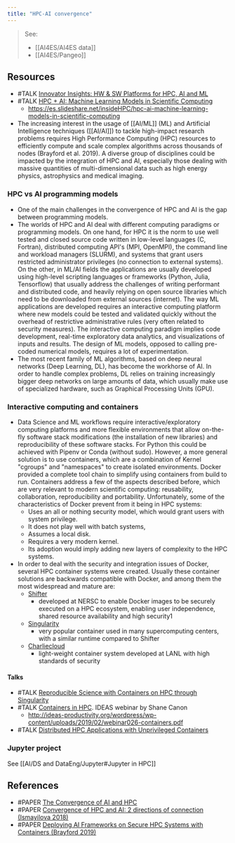 ```yaml
---
title: "HPC-AI convergence"
---
```


> See:
> - [[AI4ES/AI4ES data]]
> - [[AI4ES/Pangeo]]

## Resources
- #TALK [Innovator Insights: HW & SW Platforms for HPC, AI and ML](https://www.youtube.com/watch?v=g4gNb5sEqyM)
- #TALK [HPC + AI: Machine Learning Models in Scientific Computing](https://www.youtube.com/watch?time_continue=1&v=SV3cnWf39kc&feature=emb_title)
	- https://es.slideshare.net/insideHPC/hpc-ai-machine-learning-models-in-scientific-computing
- The increasing interest in the usage of [[AI/ML]] (ML) and Artificial Intelligence techniques ([[AI/AI]]) to tackle high-impact research problems requires High Performance Computing (HPC) resources to efficiently compute and scale complex algorithms across thousands of nodes (Brayford et al. 2019). A diverse group of disciplines could be impacted by the integration of HPC and AI, especially those dealing with massive quantities of multi-dimensional data such as high energy physics, astrophysics and medical imaging.  

### HPC vs AI programming models 
- One of the main challenges in the convergence of HPC and AI is the gap between programming models. 
- The worlds of HPC and AI deal with different computing paradigms or programming models. On one hand, for HPC it is the norm to use well tested and closed source code written in low-level languages (C, Fortran), distributed computing API's (MPI, OpenMPI), the command line and workload managers (SLURM), and systems that grant users restricted administrator privileges (no connection to external systems). On the other, in ML/AI fields the applications are usually developed using high-level scripting languages or frameworks (Python, Julia, Tensorflow) that usually address the challenges of writing performant and distributed code, and heavily relying on open source libraries which need to be downloaded from external sources (internet). The way ML applications are developed requires an interactive computing platform where new models could be tested and validated quickly without the overhead of restrictive administrative rules (very often related to security measures). The interactive computing paradigm implies code development, real-time exploratory data analytics, and visualizations of inputs and results. The design of ML models, opposed to calling pre-coded numerical models, requires a lot of experimentation.  
- The most recent family of ML algorithms, based on deep neural networks (Deep Learning, DL), has become the workhorse of AI. In order to handle complex problems, DL relies on training increasingly bigger deep networks on large amounts of data, which usually make use of specialized hardware, such as Graphical Processing Units (GPU).  

### Interactive computing and containers 
- Data Science and ML workflows require interactive/exploratory computing platforms and more flexible environments that allow on-the-fly software stack modifications (the installation of new libraries) and reproducibility of these software stacks. For Python this could be achieved with Pipenv or Conda (without sudo). However, a more general solution is to use containers, which are a combination of Kernel "cgroups" and "namespaces" to create isolated environments. Docker provided a complete tool chain to simplify using containers from build to run. Containers address a few of the aspects described before, which are very relevant to modern scientific computing: reusability, collaboration, reproducibility and portability.  Unfortunately, some of the characteristics of Docker prevent from it being in HPC systems:  
	- Uses an all or nothing security model, which would grant users with system privilege. 
	- It does not play well with batch systems, 
	- Assumes a local disk. 
	- Requires a very modern kernel. 
	- Its adoption would imply adding new layers of complexity to the HPC systems. 
- In order to deal with the security and integration issues of Docker, several HPC container systems were created. Usually these container solutions are backwards compatible with Docker, and among them the most widespread and mature are: 
	- [Shifter](https://github.com/NERSC/shifter) 
		- developed at NERSC to enable Docker images to be securely executed on a HPC ecosystem, enabling user independence, shared resource availability and high security1
	- [Singularity](https://github.com/sylabs/singularity)
		- very popular container used in many supercomputing centers, with a similar runtime compared to Shifter
	- [Charliecloud](https://github.com/hpc/charliecloud)
		- light-weight container system developed at LANL with high standards of security

#### Talks
- #TALK [Reproducible Science with Containers on HPC through Singularity](https://insidehpc.com/2019/02/video-reproducible-science-with-containers-on-hpc-through-singularity/)
- #TALK [Containers in HPC](https://www.youtube.com/watch?v=vzHnIS-bQQY). IDEAS webinar by Shane Canon 
	- http://ideas-productivity.org/wordpress/wp-content/uploads/2019/02/webinar026-containers.pdf 
- #TALK [Distributed HPC Applications with Unprivileged Containers](https://insidehpc.com/2020/02/distributed-hpc-applications-with-unprivileged-containers/)


### Jupyter project 
See [[AI/DS and DataEng/Jupyter#Jupyter in HPC]]


## References
- #PAPER [The Convergence of AI and HPC](https://www.intel.com/content/www/es/es/high-performance-computing/ai-hpc-is-happening-now-report.html)
- #PAPER [Convergence of HPC and AI: 2 directions of connection (Ismayilova 2018)](http://azjhpc.org/issua2/doi.org:10.32010:26166127.2018.1.2.179.184.pdf)
- #PAPER [Deploying AI Frameworks on Secure HPC Systems with Containers (Brayford 2019)](https://arxiv.org/abs/1905.10090)



 